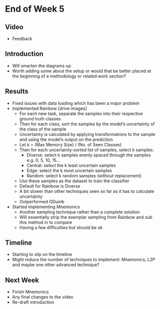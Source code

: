 # End of Week 5
## Video
- Feedback

## Introduction
- Will smarten the diagrams up
- Worth adding some about the setup or would that be better placed at the beginning of a methodology or related work section?

## Results
- Fixed issues with data loading which has been a major problem
- Implemented Rainbow [drive images]
    - For each new task, separate the samples into their respective ground truth classes
    - Then for each class, sort the samples by the model’s uncertainty of the class of the sample
    - Uncertainty is calculated by applying transformations to the sample and using the model’s output on the prediction
    - Let k = (Max Memory Size) / (No. of Seen Classes)
    - Then for each uncertainty-sorted list of samples, select k samples:
        - Diverse: select k samples evenly spaced through the samples e.g. 0, 5, 10, 15...
        - Central: select the k least uncertain samples
        - Edge: select the k most uncertain samples
        - Random: select k random samples (without replacement)
    - Use these samples as the dataset to train the classifier
    - Default for Rainbow is Diverse
    - A bit slower than other techniques seen so far as it has to calculate uncertainty
    - Outperformed GDumb
- Started implementing Mnemonics
    - Another sampling technique rather than a complete solution
    - Will essentially strip the exemplar sampling from Rainbow and sub this method in to compare
    - Having a few difficulties but should be ok

## Timeline
- Starting to slip on the timeline
- Might reduce the number of techniques to implement: Mnemonics, L2P and maybe one other advanced technique?

## Next Week
- Finish Mnemonics
- Any final changes to the video
- Re-draft introduction